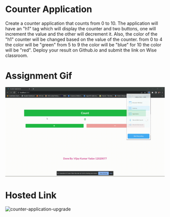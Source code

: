# Counter Application

Create a counter application that counts from 0 to 10. The application will have an "h1" tag which will display the counter and two buttons, one will increment the value and the other will decrement it. Also, the color of the "h1" counter will be changed based on the value of the counter. from 0 to 4 the color will be "green" from 5 to 9 the color will be "blue" for 10 the color will be "red". Deploy your result on Github.io and submit the link on Wise classroom.

# Assignment Gif

![](https://raw.githubusercontent.com/vijay-kumar-yadav/PEP-External-Reactjs/main/Assignments/Counter-Application-Upgrade/Assignment%20Video/video.gif)

# Hosted Link

![counter-application-upgrade](https://counter-application-upgrade.netlify.app/)
